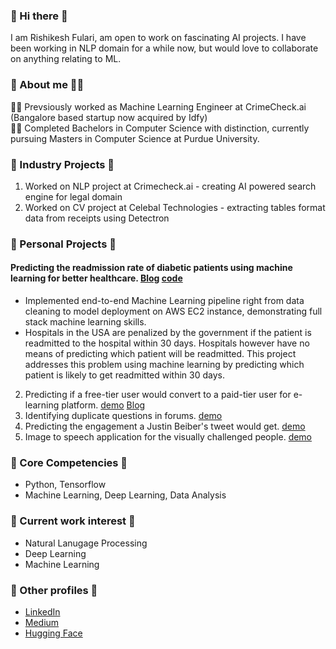 ### 👋 Hi there 👋
I am Rishikesh Fulari, am open to work on fascinating AI projects. I have been working in NLP domain for a while now, but would love to collaborate on anything relating to ML.

### 🦸‍ About me 🦸‍♂️
👨‍🔬 Prevsiously worked as Machine Learning Engineer at CrimeCheck.ai (Bangalore based startup now acquired by Idfy) <br>
👨‍🎓 Completed Bachelors in Computer Science with distinction, currently pursuing Masters in Computer Science at Purdue University. 

### 💼 Industry Projects 💼
1. Worked on NLP project at Crimecheck.ai - creating AI powered search engine for legal domain
2. Worked on CV project at Celebal Technologies - extracting tables format data from receipts using Detectron

### 🧰 Personal Projects 🧰
#### Predicting the readmission rate of diabetic patients using machine learning for better healthcare. [Blog](https://medium.com/analytics-vidhya/building-machine-learning-model-to-predict-if-the-patient-will-be-readmitted-within-30-days-2eaed2d3669d) [code](https://github.com/rishikeshF/Diabetic_patient_readmission_rate_predictor)
- Implemented end-to-end Machine Learning pipeline right from data cleaning to model deployment on AWS EC2
instance, demonstrating full stack machine learning skills.
- Hospitals in the USA are penalized by the government if the patient is readmitted to the hospital within 30 days.
Hospitals however have no means of predicting which patient will be readmitted. This project addresses this problem
using machine learning by predicting which patient is likely to get readmitted within 30 days.

2. Predicting if a free-tier user would convert to a paid-tier user for e-learning platform. [demo](https://huggingface.co/spaces/rishikesh/365DataScience) [Blog](https://medium.com/@rishikeshfulari/predicting-if-a-free-tier-user-would-convert-to-a-paid-subscriber-for-365-data-science-e-learning-7a57b2f1c4d1)
3. Identifying duplicate questions in forums. [demo](https://huggingface.co/spaces/rishikesh/QuestionPairSimilarityPredictor)
4. Predicting the engagement a Justin Beiber's tweet would get. [demo](https://huggingface.co/spaces/rishikesh/twitterEngagementPredictor)
5. Image to speech application for the visually challenged people. [demo](https://huggingface.co/spaces/rishikesh/ImageToSpeech)

### 🎇 Core Competencies 🎇
- Python, Tensorflow 
- Machine Learning, Deep Learning, Data Analysis

### 🎨 Current work interest 🎨
- Natural Lanugage Processing
- Deep Learning
- Machine Learning

### 📩 Other profiles 📩
- [LinkedIn](https://www.linkedin.com/in/rishikesh-fulari/)
- [Medium](https://medium.com/@rishikeshfulari)
- [Hugging Face](https://huggingface.co/rishikesh)
<!--
**rishikeshF/rishikeshF** is a ✨ _special_ ✨ repository because its `README.md` (this file) appears on your GitHub profile.

Here are some ideas to get you started:

- 🔭 I’m currently working on ...
- 🌱 I’m currently learning ...
- 👯 I’m looking to collaborate on ...
- 🤔 I’m looking for help with ...
- 💬 Ask me about ...
- 📫 How to reach me: ...
- 😄 Pronouns: ...
- ⚡ Fun fact: ...
-->
